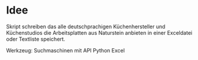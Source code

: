 # Idee
Skript schreiben das alle deutschprachigen Küchenhersteller und Küchenstudios die Arbeitsplatten aus Naturstein anbieten in einer Exceldatei oder Textliste speichert.

Werkzeug:
Suchmaschinen mit API
Python
Excel

